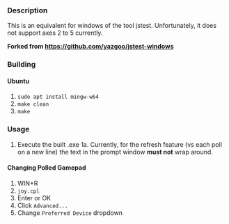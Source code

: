 ### Description

This is an equivalent for windows of the tool jstest.
Unfortunately, it does not support axes 2 to 5 currently.

<b> Forked from https://github.com/yazgoo/jstest-windows </b>

### Building
#### Ubuntu
1. ```sudo apt install mingw-w64```
2. ```make clean```
3. ```make```


### Usage
1. Execute the built .exe
1a. Currently, for the refresh feature (vs each poll on a new line) the text in the prompt window <b>must not</b> wrap around.

#### Changing Polled Gamepad
1. WIN+R
2. ```joy.cpl```
3. Enter or OK
4. Click ```Advanced...```
5. Change ```Preferred Device``` dropdown